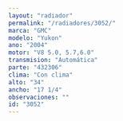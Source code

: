```yaml
---
layout: "radiador"
permalink: "/radiadores/3052/"
marca: "GMC"
modelo: "Yukon"
ano: "2004"
motor: "V8 5.0, 5.7,6.0"
transmision: "Automática"
parte: "432306"
clima: "Con clima"
alto: "34"
ancho: "17 1/4"
observaciones: ""
id: "3052"
---
```


